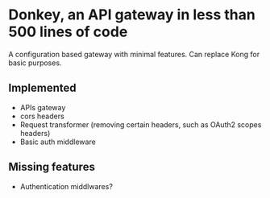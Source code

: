 # Donkey, an API gateway in less than 500 lines of code

A configuration based gateway with minimal features. 
Can replace Kong for basic purposes.
## Implemented

  * APIs gateway
  * cors headers
  * Request transformer (removing certain headers, such as OAuth2 scopes headers)
  * Basic auth middleware
## Missing features

  * Authentication middlwares?

